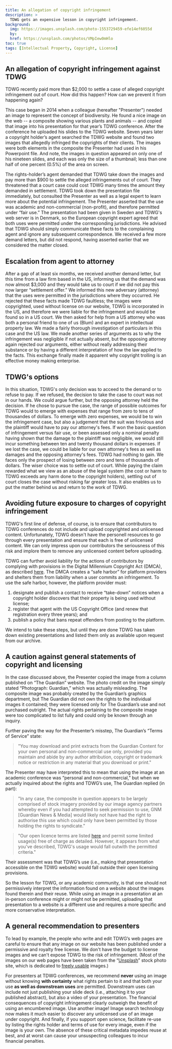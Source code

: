 ```yaml
---
title: An allegation of copyright infringement
description: >
  TDWG gets an expensive lesson in copyright infringement.
background:
  img: https://images.unsplash.com/photo-1553729459-efe14ef6055d
  by: 
  href: https://unsplash.com/photos/VMpIew0mHlo
toc: true
tags: [Intellectual Property, Copyright, License]
---
```


## An allegation of copyright infringement against TDWG

TDWG recently paid more than $2,000 to settle a case of alleged copyright infringement out of court. How did this happen? How can we prevent it from happening again?

This case began in 2014 when a colleague (hereafter "Presenter") needed an image to represent the concept of biodiversity. He found a nice image on the web -- a composite showing various plants and animals -- and copied that image into his presentation for that year’s TDWG conference. After the conference he uploaded his slides to the TDWG website. Seven years later a copyright holder’s agent searched the TDWG website and found two images that allegedly infringed the copyrights of their clients. The images were both elements in the composite the Presenter had used in his Powerpoint file. And note, the images in question appeared on only one of his nineteen slides, and each was only the size of a thumbnail; less than one half of one percent (0.5%) of the area on screen.

The rights-holder’s agent demanded that TDWG take down the images and pay more than $900 to settle the alleged infringements out of court. They threatened that a court case could cost TDWG many times the amount they demanded in settlement. TDWG took down the presentation file immediately, but consulted the Presenter as well as a legal expert to learn more about the potential infringement. The Presenter asserted that the use was academic and non-commercial (non-profit), and therefore permitted under “fair use.” The presentation had been given in Sweden and TDWG's web server is in Denmark, so the European copyright expert agreed that both uses were permitted under the corresponding jurisdictions. He advised that TDWG should simply communicate these facts to the complaining agent and ignore any subsequent correspondence. We received a few more demand letters, but did not respond, having asserted earlier that we considered the matter closed. 

## Escalation from agent to attorney

After a gap of at least six months, we received another demand letter, but this time from a law firm based in the US, informing us that the demand was now almost $3,000 and they would take us to court if we did not pay this now larger “settlement offer.”  We informed this new adversary (attorney) that the uses were permitted in the jurisdictions where they occurred. He rejected that these facts made TDWG faultless; the images were copyrighted, used without license on our website, TDWG is incorporated in the US, and therefore we were liable for the infringement and would be found so in a US court. We then asked for help from a US attorney who was both a personal friend to one of us (Blum) and an expert in intellectual property law. We made a fairly thorough investigation of particulars in this case and the US law. We made another series of arguments as to why the infringement was negligible if not actually absent, but the opposing attorney again rejected our arguments, either without really addressing their substance or by having a different interpretation of how the law applied to the facts. This exchange finally made it apparent why copyright trolling is an effective money making enterprise.

## TDWG's options

In this situation, TDWG's only decision was to acceed to the demand or to refuse to pay. If we refused, the decision to take the case to court was not in our hands. We could argue further, but the opposing attorney held the decision. If he chose to pursue the case, the range of possible outcomes for TDWG would to emerge with expenses that range from zero to tens of thousandes of dollars.  To emerge with zero expenses, we would be to win the infringement case, but also a judgement that the suit was frivolous and the plaintiff would have to pay our attorney's fees. If won the basic question of infringement versus fair use, or been assessed only a nominal penalty having shown that the damage to the plaintiff was negligible, we would still incur something between ten and twenty thousand dollars in expenses. If we lost the case, we could be liable for our own attorney's fees as well as damages and the opposing attorney's fees. TDWG had nothing to gain. We faces only the prospect of losing between zero and tens of thousands of dollars. The wiser choice was to settle out of court. While paying the claim rewarded what we view as an abuse of the legal system (the cost or harm to TDWG exceeds any harm done to the copyright holders), settling out of court closes the case without risking far greater loss. It also enables us to put the matter behind us and return to the work of TDWG.

## Avoiding future exposure to charges of copyright infringement

TDWG's first line of defense, of course, is to ensure that contributors to TDWG conferences do not include and upload copyrighted and unlicensed content. Unfortunately, TDWG doesn't have the personell resources to go through every presentation and ensure that each is free of unlicensed content.  We can only impress upon our contributors the seriousness of this risk and implore them to remove any unlicensed content before uploading.

TDWG can further avoid liability for the actions of contributors by complying with provisions in the Digital Millennium Copyright Act (DMCA), as described [here](https://assets.fenwick.com/legacy/FenwickDocuments/DMCA-QA.pdf). The DMCA creates a “safe harbor” for platform providers and shelters them from liability when a user commits an infringement. To use the safe harbor, however, the platform provider must:

1. designate and publish a contact to receive “take-down” notices when a copyright holder discovers that their property is being used without license;
2. register that agent with the US Copyright Office (and renew that registration every three years); and
3. publish a policy that bans repeat offenders from posting to the platform.

We intend to take these steps, but until they are done TDWG has taken down existing presentations and listed them only as available upon request from our archive.

## A caution against general statements of copyright and licensing

In the case discussed above, the Presenter copied the image from a column published on “The Guardian” website. The photo credit on the image simply stated “Photograph: Guardian,” which was actually misleading. The composite image was probably created by the Guardian’s graphics department, but The Guardian did not own the rights to the individual images it contained; they were licensed only for The Guardian’s use and not purchased outright. The actual rights pertaining to the composite image were too complicated to list fully and could only be known through an inquiry.

Further paving the way for the Presenter’s misstep, The Guardian’s “Terms of Service” state:

> "You may download and print extracts from the Guardian Content for your own personal and non-commercial use only, provided you maintain and abide by any author attribution, copyright or trademark notice or restriction in any material that you download or print."

The Presenter may have interpreted this to mean that using the image at an academic conference was “personal and non-commercial,” but when we actually inquired about the rights and TDWG’s use, The Guardian replied (in part):

> "In any case, the composite in question appears to be largely comprised of stock imagery provided by our image agency partners whereby even if you had attempted to seek permission to use, GNM [Guardian News & Media] would likely not have had the right to authorise this use which could only have been permitted by those holding the rights to syndicate."

> "Our open licence terms are listed [here](http://syndication.theguardian.com/open-licence-terms/) and permit some limited usage(s) free of charge as detailed. However, it appears from what you've described, TDWG's usage would fall outwith the permitted criteria."

Their assessment was that TDWG’s use (i.e., making that presentation accessible on the TDWG website) would fall outside their open licensing provisions.

So the lesson for TDWG, or any academic community, is that one should not permissively interpret the information found on a website about the images found therein and their reuse. While using an image in a presentation at an in-person conference might or might not be permitted, uploading that presentation to a website is a different use and requires a more specific and more conservative interpretation.

## A general recommendation to presenters

To lead by example, the people who write and edit TDWG’s web pages are careful to ensure that any image on our website has been published under a permissive and royalty free license. We don't have the budget to license images and we can't expose TDWG to the risk of infringement. (Most of the images on our web pages have been taken from the “[Unsplash](https://unsplash.com/)” stock photo site, which is dedicated to [freely usable](https://unsplash.com/license) images.)

For presenters at TDWG conferences, we recommend **never** using an image without knowing **with certainty** what rights pertain to it and that both your use **as well as downstream uses** are permitted. Downstream uses can include not just publishing your slide deck (i.e., attaching it to your published abstract), but also a video of your presentation. The financial consequences of copyright infringement clearly outweigh the benefit of using an encumbered image. Use another image! Image search technology now makes it much easier to discover any unlicensed use of an image under copyright. And finally, if you support open science, facilitate re-use by listing the rights holder and terms of use for every image, even if the image is your own. The absence of these critical metadata impedes reuse at best, and at worst can cause your unsuspecting colleagues to incur financial penalties.
